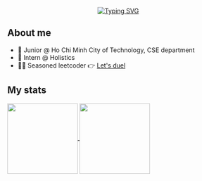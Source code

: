 <div align="center">

[![Typing SVG](https://readme-typing-svg.demolab.com?font=Fira+Code&size=32&pause=1000&center=true&vCenter=true&random=false&width=640&height=48&lines=%E2%9D%84%EF%B8%8F+My+chilling+space+%E2%9D%84%EF%B8%8F)](https://git.io/typing-svg)
</div>

<!--
<h1 align="center">❄️ Chilling space ❄️</h1>
-->
## About me

* 🏫 Junior @ Ho Chi Minh City of Technology, CSE department
* 🏢 Intern @ Holistics
* 🧑‍💻 Seasoned leetcoder 👉 [Let's duel](https://leetcode.com/u/xuantho573/)

## My stats

<!--<img src="https://myreadme.vercel.app/api/embed/xuantho573?panels=userstatistics,toprepositories,toplanguages,commitgraph" alt="reimaginedreadme" />
-->

<a href="https://github.com/xuantho573">
  <img height="160" align="center" src="https://github-readme-stats.vercel.app/api?username=xuantho573&theme=tokyonight&show_icons=true" />
</a>
<a href="https://github.com/xuantho573">
  <img height="160" align="center" src="https://github-readme-stats.vercel.app/api/top-langs/?username=xuantho573&theme=tokyonight&show_icons=true&layout=compact" />
</a>

<!--
[![My GitHub stats](https://github-readme-stats.vercel.app/api?username=xuantho573&theme=tokyonight&show_icons=true)](https://github.com/xuantho573/github-readme-stats)

[![Top Langs](https://github-readme-stats.vercel.app/api/top-langs/?username=xuantho573&theme=tokyonight&show_icons=true&layout=donut)](https://github.com/xuantho573/github-readme-stats)
-->
